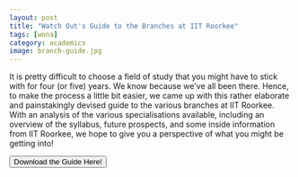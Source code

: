 ```yaml
---
layout: post
title: "Watch Out's Guide to the Branches at IIT Roorkee"
tags: [wona]
category: academics
image: branch-guide.jpg
---
```


It is pretty difficult to choose a field of study that you might have to stick with for four (or five) years. We know because we've all been there. Hence, to make the process a little bit easier, we came up with this rather elaborate and painstakingly devised guide to the various branches at IIT Roorkee. With an analysis of the various specialisations available, including an overview of the syllabus, future prospects, and some inside information from IIT Roorkee, we hope to give you a perspective of what you might be getting into!

<a href="/WatchOutsGuidetoBranches.pdf" style="text-align: center"><button type="button" class="btn btn-primary btn-block btn-lg">Download the Guide Here!</button></a>